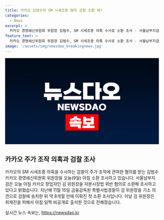 ```yaml
---
title: 카카오 김범수의 SM 시세조종 혐의 검찰 소환 왜?
categories:
  - News
excerpt: >
  카카오 경영쇄신위원회 위원장 김범수, SM 시세조종 의혹 수사로 소환 조사 - 서울남부지검이 카카오 경영쇄신위원회 위원장 김범수를 자본시장법 위반 혐의로 소환하여 조사 중. 검찰이 지난해에 기소 의견으로 송치한 후 8개월 만에 소환한 것으로 전해졌으며, 김범수는 취재진을 피해 비공개로 출석했다.
feature_text: >
  카카오 경영쇄신위원회 위원장 김범수, SM 시세조종 의혹 수사로 소환 조사 - 서울남부지검이 카카오 경영쇄신위원회 위원장 김범수를 자본시장법 위반 혐의로 소환하여 조사 중. 검찰이 지난해에 기소 의견으로 송치한 후 8개월 만에 소환한 것으로 전해졌으며, 김범수는 취재진을 피해 비공개로 출석했다.
image: '/assets/img/newsdao_breakingnews.jpg'
---
```


<p><img src="/assets/img/newsdao_breakingnews.jpg" alt="cryptoinkorea 속보" /></p>

<h2 data-ke-size="size26">카카오 주가 조작 의혹과 검찰 조사</h2>

<p data-ke-size="size16">카카오의 SM 시세조종 의혹을 수사하는 검찰이 주가 조작에 관여한 혐의를 받는 김범수 카카오 경영쇄신위원회 위원장을 오늘(9일) 아침 소환 조사하고 있습니다. 서울남부지검은 오늘 아침 카카오 창업자인 김 위원장을 자본시장법 위반 혐의로 소환해 조사하고 있다고 밝혔습니다. 지난해 11월 15일 금융감독원 특별사법경찰이 김 위원장을 기소 의견으로 검찰에 송치한 뒤 약 8개월 만에 이뤄진 첫 소환 조사입니다. 이날 김 위원장은 취재진을 피해서 아침 일찍 비공개로 출석한 것으로 전해졌습니다.</p>
실시간 뉴스 속보는, <a href="https://newsdao.kr" rel="dofollow">https://newsdao.kr</a>



